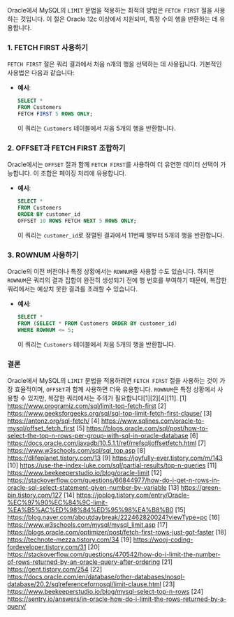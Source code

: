 Oracle에서 MySQL의 `LIMIT` 문법을 적용하는 최적의 방법은 `FETCH FIRST` 절을 사용하는 것입니다. 이 절은 Oracle 12c 이상에서 지원되며, 특정 수의 행을 반환하는 데 유용합니다. 

### **1. FETCH FIRST 사용하기**

`FETCH FIRST` 절은 쿼리 결과에서 처음 n개의 행을 선택하는 데 사용됩니다. 기본적인 사용법은 다음과 같습니다:

- **예시**:
  ```sql
  SELECT *
  FROM Customers
  FETCH FIRST 5 ROWS ONLY;
  ```
  이 쿼리는 `Customers` 테이블에서 처음 5개의 행을 반환합니다.

### **2. OFFSET과 FETCH FIRST 조합하기**

Oracle에서는 `OFFSET` 절과 함께 `FETCH FIRST`를 사용하여 더 유연한 데이터 선택이 가능합니다. 이 조합은 페이징 처리에 유용합니다.

- **예시**:
  ```sql
  SELECT *
  FROM Customers
  ORDER BY customer_id
  OFFSET 10 ROWS FETCH NEXT 5 ROWS ONLY;
  ```
  이 쿼리는 `customer_id`로 정렬된 결과에서 11번째 행부터 5개의 행을 반환합니다.

### **3. ROWNUM 사용하기**

Oracle의 이전 버전이나 특정 상황에서는 `ROWNUM`을 사용할 수도 있습니다. 하지만 `ROWNUM`은 쿼리의 결과 집합이 완전히 생성되기 전에 행 번호를 부여하기 때문에, 복잡한 쿼리에서는 예상치 못한 결과를 초래할 수 있습니다.

- **예시**:
  ```sql
  SELECT *
  FROM (SELECT * FROM Customers ORDER BY customer_id)
  WHERE ROWNUM <= 5;
  ```
  이 쿼리는 `Customers` 테이블에서 처음 5개의 행을 반환합니다.

### **결론**

Oracle에서 MySQL의 `LIMIT` 문법을 적용하려면 `FETCH FIRST` 절을 사용하는 것이 가장 효율적이며, `OFFSET`과 함께 사용하면 더욱 유용합니다. `ROWNUM`은 특정 상황에서 사용할 수 있지만, 복잡한 쿼리에서는 주의가 필요합니다[1][2][4][11].
[1] https://www.programiz.com/sql/limit-top-fetch-first
[2] https://www.geeksforgeeks.org/sql/sql-top-limit-fetch-first-clause/
[3] https://antonz.org/sql-fetch/
[4] https://www.sqlines.com/oracle-to-mysql/offset_fetch_first
[5] https://blogs.oracle.com/sql/post/how-to-select-the-top-n-rows-per-group-with-sql-in-oracle-database
[6] https://docs.oracle.com/javadb/10.5.1.1/ref/rrefsqljoffsetfetch.html
[7] https://www.w3schools.com/sql/sql_top.asp
[8] https://dlifeplanet.tistory.com/13
[9] https://joyfully-ever.tistory.com/m/143
[10] https://use-the-index-luke.com/sql/partial-results/top-n-queries
[11] https://www.beekeeperstudio.io/blog/oracle-limit
[12] https://stackoverflow.com/questions/66844977/how-do-i-get-n-rows-in-oracle-sql-select-statement-given-number-by-variable
[13] https://green-bin.tistory.com/127
[14] https://joolog.tistory.com/entry/Oracle-%EC%97%90%EC%84%9C-limit-%EA%B5%AC%ED%98%84%ED%95%98%EA%B8%B0
[15] https://blog.naver.com/aboutdaybreak/222462820024?viewType=pc
[16] https://www.w3schools.com/mysql/mysql_limit.asp
[17] https://blogs.oracle.com/optimizer/post/fetch-first-rows-just-got-faster
[18] https://technote-mezza.tistory.com/34
[19] https://wooj-coding-fordeveloper.tistory.com/31
[20] https://stackoverflow.com/questions/470542/how-do-i-limit-the-number-of-rows-returned-by-an-oracle-query-after-ordering
[21] https://gent.tistory.com/254
[22] https://docs.oracle.com/en/database/other-databases/nosql-database/20.2/sqlreferencefornosql/limit-clause.html
[23] https://www.beekeeperstudio.io/blog/mysql-select-top-n-rows
[24] https://sentry.io/answers/in-oracle-how-do-i-limit-the-rows-returned-by-a-query/
